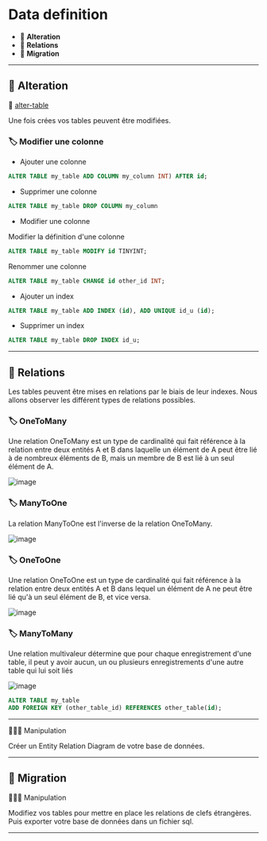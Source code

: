 # Data definition

*  🔖 **Alteration**
*  🔖 **Relations**
*  🔖 **Migration**

___

## 📑 Alteration

🔗 [alter-table](https://dev.mysql.com/doc/refman/5.7/en/alter-table-examples.html)

Une fois crées vos tables peuvent être modifiées.

### 🏷️ **Modifier une colonne**

* Ajouter une colonne

```sql
ALTER TABLE my_table ADD COLUMN my_column INT) AFTER id;
```

* Supprimer une colonne

```sql
ALTER TABLE my_table DROP COLUMN my_column
```

* Modifier une colonne

Modifier la définition d'une colonne

```sql
ALTER TABLE my_table MODIFY id TINYINT;
```

Renommer une colonne

```sql
ALTER TABLE my_table CHANGE id other_id INT;
```

* Ajouter un index

```sql
ALTER TABLE my_table ADD INDEX (id), ADD UNIQUE id_u (id);
```

* Supprimer un index

```sql
ALTER TABLE my_table DROP INDEX id_u; 
```

___

## 📑 Relations

Les tables peuvent être mises en relations par le biais de leur indexes. Nous allons observer les différent types de relations possibles.

### 🏷️ **OneToMany**

Une relation OneToMany est un type de cardinalité qui fait référence à la relation entre deux entités A et B dans laquelle un élément de A peut être lié à de nombreux éléments de B, mais un membre de B est lié à un seul élément de A.

![image](https://raw.githubusercontent.com/POEC-20-05/SQL-FND/master/wiki/resources/03/onetomany.jpg)

### 🏷️ **ManyToOne**

La relation ManyToOne est l'inverse de la relation OneToMany.

![image](https://raw.githubusercontent.com/POEC-20-05/SQL-FND/master/wiki/resources/03/manytoone.png)

### 🏷️ **OneToOne**

Une relation OneToOne est un type de cardinalité qui fait référence à la relation entre deux entités A et B dans lequel un élément de A ne peut être lié qu'à un seul élément de B, et vice versa.

![image](https://raw.githubusercontent.com/POEC-20-05/SQL-FND/master/wiki/resources/03/onetoone.png)

### 🏷️ **ManyToMany**

Une relation multivaleur détermine que pour chaque enregistrement d'une table, il peut y avoir aucun, un ou plusieurs enregistrements d'une autre table qui lui soit liés

![image](https://raw.githubusercontent.com/POEC-20-05/SQL-FND/master/wiki/resources/03/manytomany.png)


```sql
ALTER TABLE my_table
ADD FOREIGN KEY (other_table_id) REFERENCES other_table(id); 
```

___

👨🏻‍💻 Manipulation

Créer un Entity Relation Diagram de votre base de données.

___

## 📑 Migration

👨🏻‍💻 Manipulation

Modifiez vos tables pour mettre en place les relations de clefs étrangères. Puis exporter votre base de données dans un fichier sql.

___